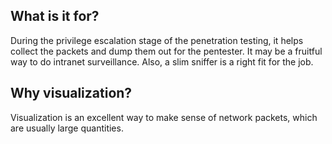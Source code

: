 ## What is it for? ##
During the privilege escalation stage of the penetration testing, it helps collect the packets and dump them out for the pentester. It may be a fruitful way to do intranet surveillance. Also, a slim sniffer is a right fit for the job.

## Why visualization? ##
Visualization is an excellent way to make sense of network packets, which are usually large quantities.

